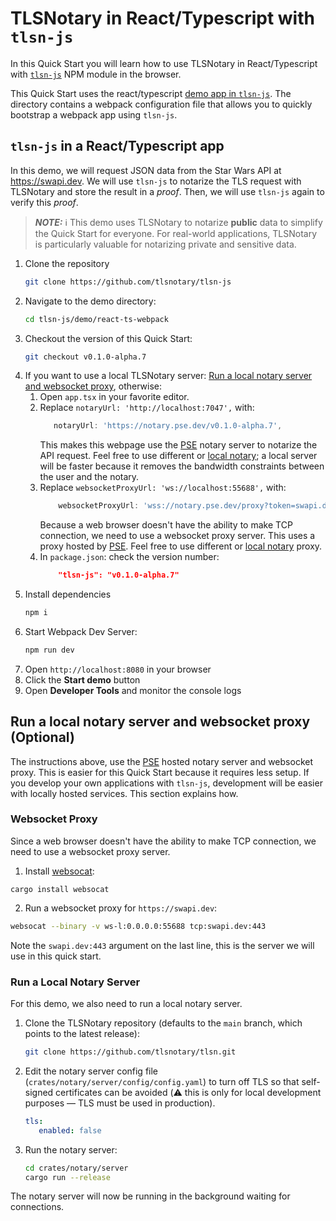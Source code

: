 # TLSNotary in React/Typescript with `tlsn-js`<a name="browser"></a>

In this Quick Start you will learn how to use TLSNotary in React/Typescript with [`tlsn-js`](https://github.com/tlsnotary/tlsn-js) NPM module in the browser.

This Quick Start uses the react/typescript [demo app in `tlsn-js`](https://github.com/tlsnotary/tlsn-js/tree/main/demo/react-ts-webpack). The directory contains a webpack configuration file that allows you to quickly bootstrap a webpack app using `tlsn-js`.

## `tlsn-js` in a React/Typescript app

In this demo, we will request JSON data from the Star Wars API at <https://swapi.dev>. We will use `tlsn-js` to notarize the TLS request with TLSNotary and store the result in a *proof*. Then, we will use `tlsn-js` again to verify this *proof*.

> **_NOTE:_** ℹ️ This demo uses TLSNotary to notarize **public** data to simplify the Quick Start for everyone. For real-world applications, TLSNotary is particularly valuable for notarizing private and sensitive data.



1. Clone the repository
    ```sh
    git clone https://github.com/tlsnotary/tlsn-js    
    ```
2. Navigate to the demo directory:
    ```sh
    cd tlsn-js/demo/react-ts-webpack
    ```
3. Checkout the version of this Quick Start:
    ```sh
    git checkout v0.1.0-alpha.7
    ```
4. If you want to use a local TLSNotary server: [Run a local notary server and websocket proxy](#local), otherwise:
   1. Open `app.tsx` in your favorite editor.
   2. Replace `notaryUrl: 'http://localhost:7047',` with:
         ```ts
            notaryUrl: 'https://notary.pse.dev/v0.1.0-alpha.7',
         ```
      This makes this webpage use the [PSE](https://pse.dev) notary server to notarize the API request. Feel free to use different or [local notary](#local); a local server will be faster because it removes the bandwidth constraints between the user and the notary.
   3. Replace `websocketProxyUrl: 'ws://localhost:55688',` with:
        ```ts
            websocketProxyUrl: 'wss://notary.pse.dev/proxy?token=swapi.dev',
        ```
      Because a web browser doesn't have the ability to make TCP connection, we need to use a websocket proxy server. This uses a proxy hosted by [PSE](https://pse.dev). Feel free to use different or [local notary](#local) proxy.
   4. In `package.json`: check the version number:
        ```json
            "tlsn-js": "v0.1.0-alpha.7"
        ```
5. Install dependencies
    ```sh
    npm i
    ```
6. Start Webpack Dev Server:
    ```sh
    npm run dev
    ```
7. Open `http://localhost:8080` in your browser
8. Click the **Start demo** button
9. Open **Developer Tools** and monitor the console logs


## Run a local notary server and websocket proxy <a name="local"></a> (Optional)

The instructions above, use the [PSE](https://pse.dev) hosted notary server and websocket proxy. This is easier for this Quick Start because it requires less setup. If you develop your own applications with `tlsn-js`, development will be easier with locally hosted services. This section explains how.

### Websocket Proxy <a name="proxy"></a>

Since a web browser doesn't have the ability to make TCP connection, we need to use a websocket proxy server.

1. Install [websocat](https://github.com/vi/websocat):
```shell
cargo install websocat
```
2. Run a websocket proxy for `https://swapi.dev`:
```sh
websocat --binary -v ws-l:0.0.0.0:55688 tcp:swapi.dev:443
```

Note the `swapi.dev:443` argument on the last line, this is the server we will use in this quick start.

### Run a Local Notary Server <a name="local-notary"></a>

For this demo, we also need to run a local notary server.

1. Clone the TLSNotary repository  (defaults to the `main` branch, which points to the latest release):
   ```sh
   git clone https://github.com/tlsnotary/tlsn.git
   ```
2. Edit the notary server config file (`crates/notary/server/config/config.yaml`) to turn off TLS so that self-signed certificates can be avoided (⚠️ this is only for local development purposes — TLS must be used in production).
   ```yaml
   tls:
      enabled: false
   ```
3. Run the notary server:
   ```sh
   cd crates/notary/server
   cargo run --release
   ```

The notary server will now be running in the background waiting for connections.
